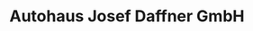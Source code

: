 ---
title: "Autohaus Josef Daffner GmbH"
url: /neumarkt/autohaus-josef-daffner-gmbh/
shop: Autohaus
---